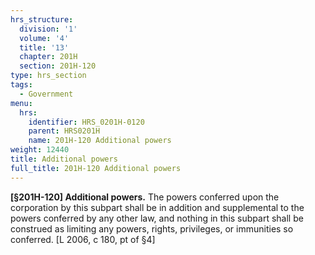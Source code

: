 ```yaml
---
hrs_structure:
  division: '1'
  volume: '4'
  title: '13'
  chapter: 201H
  section: 201H-120
type: hrs_section
tags:
  - Government
menu:
  hrs:
    identifier: HRS_0201H-0120
    parent: HRS0201H
    name: 201H-120 Additional powers
weight: 12440
title: Additional powers
full_title: 201H-120 Additional powers
---
```

**[§201H-120] Additional powers.** The powers conferred upon the corporation by this subpart shall be in addition and supplemental to the powers conferred by any other law, and nothing in this subpart shall be construed as limiting any powers, rights, privileges, or immunities so conferred. [L 2006, c 180, pt of §4]
